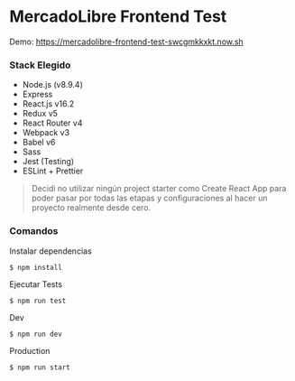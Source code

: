 # MercadoLibre Frontend Test

Demo: https://mercadolibre-frontend-test-swcgmkkxkt.now.sh

### Stack Elegido

* Node.js (v8.9.4)
* Express
* React.js v16.2
* Redux v5
* React Router v4
* Webpack v3
* Babel v6
* Sass
* Jest (Testing)
* ESLint + Prettier

> Decidi no utilizar ningún project starter como Create React App para poder pasar por todas las etapas y configuraciones al hacer un proyecto realmente desde cero.

### Comandos

Instalar dependencias

```
$ npm install
```

Ejecutar Tests

```
$ npm run test
```

Dev

```
$ npm run dev
```

Production

```
$ npm run start
```
